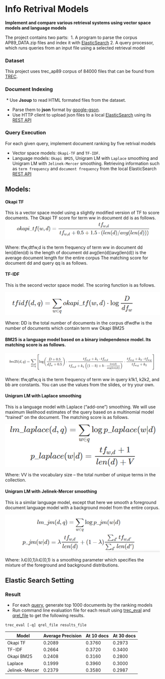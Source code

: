 # Info Retrival Models

__Implement and compare various retrieval systems using vector space models and language models__

The project contains two parts:
  1. A program to parse the corpus AP89_DATA.zip files and index it with [ElasticSearch](https://www.elastic.co/products/elasticsearch) 
  2. A query processor, which runs queries from an input file using a selected retrieval model

### Dataset
This project uses trec_ap89 corpus of 84000 files that can be found from [TREC](http://trec.nist.gov/data.html).

### Document Indexing
  * Use **Jsoup** to read HTML formated files from the dataset.
  * Parse them to **json** format by [google-gson](https://github.com/google/gson).
  * Use HTTP client to upload json files to a local [ElasticSearch](https://www.elastic.co/products/elasticsearch) using its [REST API](https://www.elastic.co/guide/en/elasticsearch/reference/5.2/docs.html)
  
### Query Execution
For each given query, implement document ranking by five retrival models
  * Vector space models: `Okapi-TF` and `TF-IDF`.
  * Language models: `Okapi BM25`, Unigram LM with `Laplace` smoothing and Unigram LM with `Jelinek-Mercer` smoothing.
Retrieving information such as `term frequency` and `document frequency` from the local ElasticSearch [REST API](https://www.elastic.co/guide/en/elasticsearch/reference/5.2/docs.html)

## Models: 
#### Okapi TF
This is a vector space model using a slightly modified version of TF to score documents. The Okapi TF score for term ww in document dd is as follows.
![image_Okapi](image/equation/okapi.png)

Where:
tfw,dtfw,d is the term frequency of term ww in document dd
len(d)len(d) is the length of document dd
avg(len(d))avg(len(d)) is the average document length for the entire corpus
The matching score for document dd and query qq is as follows.

#### TF-IDF
This is the second vector space model. The scoring function is as follows.

![image_tf](image/equation/tfidf.png)

Where:
DD is the total number of documents in the corpus
dfwdfw is the number of documents which contain term ww
Okapi BM25

#### BM25 is a language model based on a binary independence model. Its matching score is as follows.

![image_bm25](image/equation/bm25.png)

Where:
tfw,qtfw,q is the term frequency of term ww in query 
k1k1, k2k2, and bb are constants. You can use the values from the slides, or try your own.

#### Unigram LM with Laplace smoothing
This is a language model with Laplace (“add-one”) smoothing. We will use maximum likelihood estimates of the query based on a multinomial model “trained” on the document. The matching score is as follows.

![image_laplace](image/equation/laplace.png)

Where:
VV is the vocabulary size – the total number of unique terms in the collection.


#### Unigram LM with Jelinek-Mercer smoothing
This is a similar language model, except that here we smooth a foreground document language model with a background model from the entire corpus.

![image_LM](image/equation/jm.png)

Where:
λ∈(0,1)λ∈(0,1) is a smoothing parameter which specifies the mixture of the foreground and background distributions.

## Elastic Search Setting 


### Result
 * For each [query](query.txt.txt), generate top 1000 documents by the ranking models
 * Run command line evaluation file for each result using [trec_eval](trec_eval.txt) and [qrel_file](qrels.adhoc.51-100.AP89.txt) to get the following results.
  ```
  trec_eval [-q] qrel_file results_file
  ```

|Model          |Average Precision|At 10 docs|At 30 docs|
| ------------- | --------------- |----------|----------|
| Okapi TF      | 0.2089          | 0.3760   | 0.2973   |
| TF-IDF        | 0.2664          | 0.3720   | 0.3400   |
| Okapi BM25    | 0.2408          | 0.3160   | 0.2800   |
| Laplace       | 0.1999          | 0.3960   | 0.3000   |
| Jelinek-Mercer| 0.2379          | 0.3580   | 0.2987   |



  
